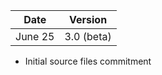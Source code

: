 | Date          | Version       |
| ------------- |:-------------:|
| June 25       |3.0 (beta)     |

* Initial source files commitment
